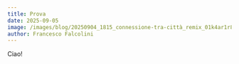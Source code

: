 ```yaml
---
title: Prova
date: 2025-09-05
image: /images/blog/20250904_1815_connessione-tra-città_remix_01k4ar1r8tftcahkdmsbdkmbmv.png
author: Francesco Falcolini
---
```

Ciao!
